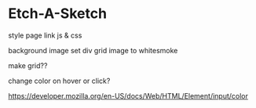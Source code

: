 # Etch-A-Sketch

style page
link js & css

background image
set div grid image to whitesmoke

make grid??

change color on hover or click?

https://developer.mozilla.org/en-US/docs/Web/HTML/Element/input/color
